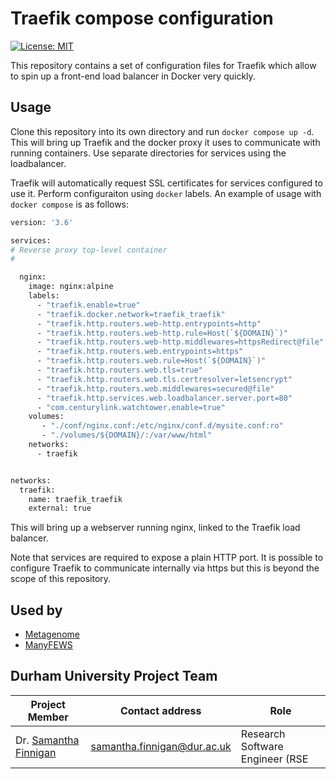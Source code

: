 # Traefik compose configuration
[![License: MIT](https://img.shields.io/github/license/DurhamARC/traefik-compose)](https://github.com/DurhamARC/traefik-compose/blob/main/LICENSE)

This repository contains a set of configuration files for Traefik which allow to spin up a front-end load balancer in Docker very quickly.

## Usage
Clone this repository into its own directory and run `docker compose up -d`. This will bring up Traefik and the docker proxy it uses to communicate with running containers. Use separate directories for services using the loadbalancer.

Traefik will automatically request SSL certificates for services configured to use it. Perform configuraiton using `docker` labels. An example of usage with `docker compose` is as follows:

```Dockerfile
version: '3.6'

services:
# Reverse proxy top-level container
#

  nginx:
    image: nginx:alpine
    labels:
      - "traefik.enable=true"
      - "traefik.docker.network=traefik_traefik"
      - "traefik.http.routers.web-http.entrypoints=http"
      - "traefik.http.routers.web-http.rule=Host(`${DOMAIN}`)"
      - "traefik.http.routers.web-http.middlewares=httpsRedirect@file"
      - "traefik.http.routers.web.entrypoints=https"
      - "traefik.http.routers.web.rule=Host(`${DOMAIN}`)"
      - "traefik.http.routers.web.tls=true"
      - "traefik.http.routers.web.tls.certresolver=letsencrypt"
      - "traefik.http.routers.web.middlewares=secured@file"
      - "traefik.http.services.web.loadbalancer.server.port=80"
      - "com.centurylink.watchtower.enable=true"
    volumes:
       - "./conf/nginx.conf:/etc/nginx/conf.d/mysite.conf:ro"
       - "./volumes/${DOMAIN}/:/var/www/html"
    networks:
      - traefik


networks:
  traefik:
    name: traefik_traefik
    external: true

```
This will bring up a webserver running nginx, linked to the Traefik load balancer.

Note that services are required to expose a plain HTTP port. It is possible to configure Traefik to communicate internally via https but this is beyond the scope of this repository.

## Used by

  * [Metagenome](meta-genome.org)
  * [ManyFEWS](floodwarnings.durham.ac.uk)

## Durham University Project Team

| Project Member                                       | Contact address                                                   | Role
|------------------------------------------------------|-------------------------------------------------------------------|--------------------------------
| Dr. [Samantha Finnigan](github.com/sjmf)             | [samantha.finnigan@dur.ac.uk](mailto:samantha.finnigan@dur.ac.uk) | Research Software Engineer (RSE


